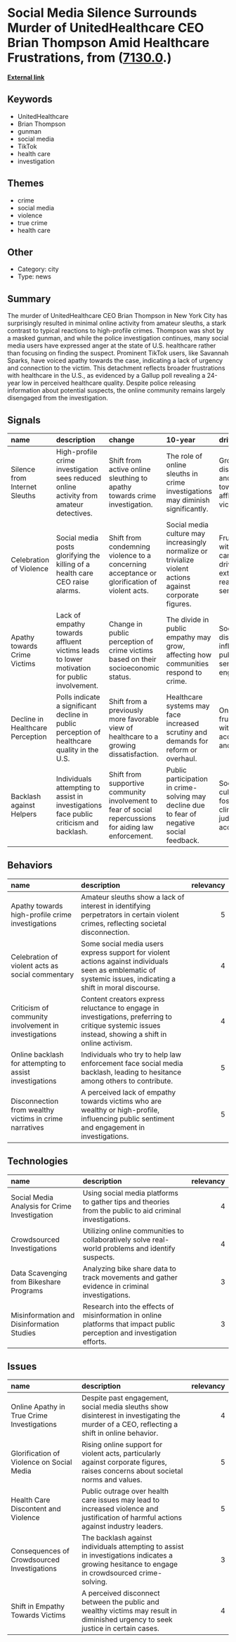 # __Social Media Silence Surrounds Murder of UnitedHealthcare CEO Brian Thompson Amid Healthcare Frustrations__, from ([7130.0](https://kghosh.substack.com/p/7130.0).)

__[External link](https://www.nbcnews.com/tech/internet/internet-sleuths-say-wont-help-find-unitedhealthcare-ceo-suspect-rcna183228)__



## Keywords

* UnitedHealthcare
* Brian Thompson
* gunman
* social media
* TikTok
* health care
* investigation

## Themes

* crime
* social media
* violence
* true crime
* health care

## Other

* Category: city
* Type: news

## Summary

The murder of UnitedHealthcare CEO Brian Thompson in New York City has surprisingly resulted in minimal online activity from amateur sleuths, a stark contrast to typical reactions to high-profile crimes. Thompson was shot by a masked gunman, and while the police investigation continues, many social media users have expressed anger at the state of U.S. healthcare rather than focusing on finding the suspect. Prominent TikTok users, like Savannah Sparks, have voiced apathy towards the case, indicating a lack of urgency and connection to the victim. This detachment reflects broader frustrations with healthcare in the U.S., as evidenced by a Gallup poll revealing a 24-year low in perceived healthcare quality. Despite police releasing information about potential suspects, the online community remains largely disengaged from the investigation.

## Signals

| name                             | description                                                                                 | change                                                                                                  | 10-year                                                                                                  | driving-force                                                                  |   relevancy |
|:---------------------------------|:--------------------------------------------------------------------------------------------|:--------------------------------------------------------------------------------------------------------|:---------------------------------------------------------------------------------------------------------|:-------------------------------------------------------------------------------|------------:|
| Silence from Internet Sleuths    | High-profile crime investigation sees reduced online activity from amateur detectives.      | Shift from active online sleuthing to apathy towards crime investigation.                               | The role of online sleuths in crime investigations may diminish significantly.                           | Growing public disconnection and apathy towards affluent crime victims.        |           4 |
| Celebration of Violence          | Social media posts glorifying the killing of a health care CEO raise alarms.                | Shift from condemning violence to a concerning acceptance or glorification of violent acts.             | Social media culture may increasingly normalize or trivialize violent actions against corporate figures. | Frustration with health care systems driving extreme reactions and sentiments. |           5 |
| Apathy towards Crime Victims     | Lack of empathy towards affluent victims leads to lower motivation for public involvement.  | Change in public perception of crime victims based on their socioeconomic status.                       | The divide in public empathy may grow, affecting how communities respond to crime.                       | Socioeconomic disparities influencing public sentiment and engagement.         |           4 |
| Decline in Healthcare Perception | Polls indicate a significant decline in public perception of healthcare quality in the U.S. | Shift from a previously more favorable view of healthcare to a growing dissatisfaction.                 | Healthcare systems may face increased scrutiny and demands for reform or overhaul.                       | Ongoing frustrations with healthcare accessibility and quality.                |           5 |
| Backlash against Helpers         | Individuals attempting to assist in investigations face public criticism and backlash.      | Shift from supportive community involvement to fear of social repercussions for aiding law enforcement. | Public participation in crime-solving may decline due to fear of negative social feedback.               | Social media culture fostering a climate of judgment and accountability.       |           3 |

## Behaviors

| name                                                    | description                                                                                                                                                   |   relevancy |
|:--------------------------------------------------------|:--------------------------------------------------------------------------------------------------------------------------------------------------------------|------------:|
| Apathy towards high-profile crime investigations        | Amateur sleuths show a lack of interest in identifying perpetrators in certain violent crimes, reflecting societal disconnection.                             |           5 |
| Celebration of violent acts as social commentary        | Some social media users express support for violent actions against individuals seen as emblematic of systemic issues, indicating a shift in moral discourse. |           4 |
| Criticism of community involvement in investigations    | Content creators express reluctance to engage in investigations, preferring to critique systemic issues instead, showing a shift in online activism.          |           4 |
| Online backlash for attempting to assist investigations | Individuals who try to help law enforcement face social media backlash, leading to hesitance among others to contribute.                                      |           5 |
| Disconnection from wealthy victims in crime narratives  | A perceived lack of empathy towards victims who are wealthy or high-profile, influencing public sentiment and engagement in investigations.                   |           5 |

## Technologies

| name                                          | description                                                                                                              |   relevancy |
|:----------------------------------------------|:-------------------------------------------------------------------------------------------------------------------------|------------:|
| Social Media Analysis for Crime Investigation | Using social media platforms to gather tips and theories from the public to aid criminal investigations.                 |           4 |
| Crowdsourced Investigations                   | Utilizing online communities to collaboratively solve real-world problems and identify suspects.                         |           4 |
| Data Scavenging from Bikeshare Programs       | Analyzing bike share data to track movements and gather evidence in criminal investigations.                             |           3 |
| Misinformation and Disinformation Studies     | Research into the effects of misinformation in online platforms that impact public perception and investigation efforts. |           3 |

## Issues

| name                                        | description                                                                                                                                    |   relevancy |
|:--------------------------------------------|:-----------------------------------------------------------------------------------------------------------------------------------------------|------------:|
| Online Apathy in True Crime Investigations  | Despite past engagement, social media sleuths show disinterest in investigating the murder of a CEO, reflecting a shift in online behavior.    |           4 |
| Glorification of Violence on Social Media   | Rising online support for violent acts, particularly against corporate figures, raises concerns about societal norms and values.               |           5 |
| Health Care Discontent and Violence         | Public outrage over health care issues may lead to increased violence and justification of harmful actions against industry leaders.           |           5 |
| Consequences of Crowdsourced Investigations | The backlash against individuals attempting to assist in investigations indicates a growing hesitance to engage in crowdsourced crime-solving. |           3 |
| Shift in Empathy Towards Victims            | A perceived disconnect between the public and wealthy victims may result in diminished urgency to seek justice in certain cases.               |           4 |